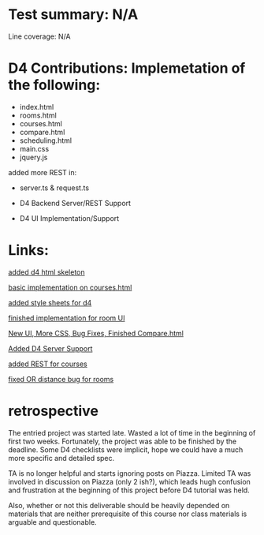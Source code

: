 # Test summary: N/A

Line coverage: N/A

# D4 Contributions: Implemetation of the following:

- index.html
- rooms.html
- courses.html
- compare.html
- scheduling.html
- main.css
- jquery.js

added more REST in:
- server.ts & request.ts

- D4 Backend Server/REST Support
- D4 UI Implementation/Support

# Links:

[added d4 html skeleton](https://github.com/CS310-2017Jan/cpsc310project_team78/commit/5eab4c6582a33be99b5fbadc6fa6ee549c73094a)

[basic implementation on courses.html](https://github.com/CS310-2017Jan/cpsc310project_team78/commit/58b128276904d6162207fe811ab89c7f16d9310c)

[added style sheets for d4](https://github.com/CS310-2017Jan/cpsc310project_team78/commit/3b60beeb7ee96f99c3ec32eb1b9da50f67e046ed)

[finished implementation for room UI](https://github.com/CS310-2017Jan/cpsc310project_team78/commit/31446226d604ac2dd9b4bf069e87eea05b50c70a)

[New UI, More CSS, Bug Fixes, Finished Compare.html](https://github.com/CS310-2017Jan/cpsc310project_team78/commit/a55cbb8750f3588b5a3d1c72e30bf45321a13d56)

[Added D4 Server Support](https://github.com/CS310-2017Jan/cpsc310project_team78/commit/a0f66215a47cd3aec1ef2a8c41dadf47221851a1)

[added REST for courses](https://github.com/CS310-2017Jan/cpsc310project_team78/commit/7b1300aa5da8d87fbf5ba4234b17de76cfd2895a)

[fixed OR distance bug for rooms](https://github.com/CS310-2017Jan/cpsc310project_team78/commit/d8b31aa2b6878d1a74520fc60ec91eca21d597c3)

# retrospective 

The entried project was started late. Wasted a lot of time in the beginning of first two weeks. Fortunately, the project was 
able to be finished by the 
deadline. Some D4 checklists were implicit, hope we could have a much more specific and detailed spec. 

TA is no longer helpful and starts ignoring posts on Piazza. Limited TA was involved in discussion on Piazza (only 2 ish?), which leads hugh confusion and frustration at the 
beginning of this project before D4 tutorial was held. 

Also, whether or not this deliverable should be heavily depended on materials that are neither prerequisite of this course nor class materials is arguable and questionable. 
